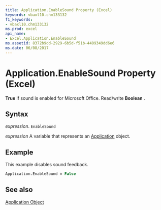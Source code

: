 ```yaml
---
title: Application.EnableSound Property (Excel)
keywords: vbaxl10.chm133132
f1_keywords:
- vbaxl10.chm133132
ms.prod: excel
api_name:
- Excel.Application.EnableSound
ms.assetid: 8372b9dd-2929-6b5d-f51b-4409349dd6e6
ms.date: 06/08/2017
---
```



# Application.EnableSound Property (Excel)

 **True** if sound is enabled for Microsoft Office. Read/write **Boolean** .


## Syntax

 _expression_. `EnableSound`

 _expression_ A variable that represents an [Application](Excel.Application-graph-property.md) object.


## Example

This example disables sound feedback.


```vb
Application.EnableSound = False
```


## See also


[Application Object](Excel.Application(object).md)


